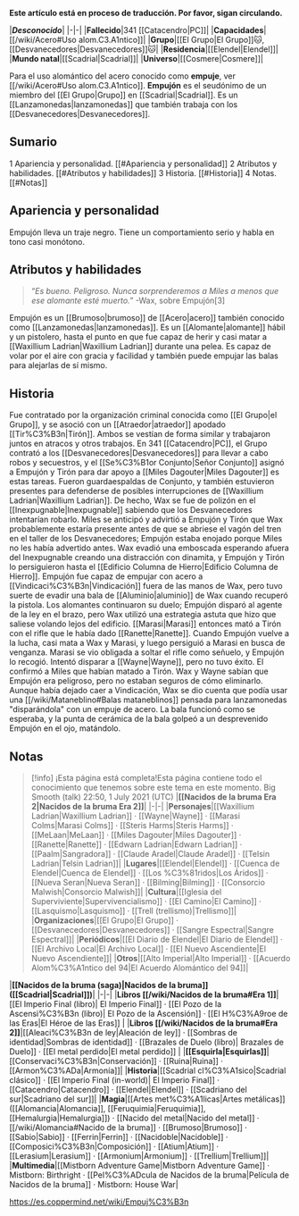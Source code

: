 **Este artículo está en proceso de traducción. Por favor, sigan circulando.**


|***Desconocido***|
|-|-|
|**Fallecido**|341 [[Catacendro\|PC]]|
|**Capacidades**|[[/wiki/Acero#Uso alom.C3.A1ntico]]|
|**Grupo**|[[El Grupo\|El Grupo]]🐱︎, [[Desvanecedores\|Desvanecedores]]🐱︎|
|**Residencia**|[[Elendel\|Elendel]]|
|**Mundo natal**|[[Scadrial\|Scadrial]]|
|**Universo**|[[Cosmere\|Cosmere]]|

Para el uso alomántico del acero conocido como **empuje**, ver [[/wiki/Acero#Uso alom.C3.A1ntico]].
**Empujón** es el seudónimo de un miembro del [[El Grupo\|Grupo]] en [[Scadrial\|Scadrial]]. Es un [[Lanzamonedas\|lanzamonedas]] que también trabaja con los [[Desvanecedores\|Desvanecedores]].

## Sumario

1 Apariencia y personalidad. [[#Apariencia y personalidad]] 
2 Atributos y habilidades. [[#Atributos y habilidades]] 
3 Historia. [[#Historia]] 
4 Notas. [[#Notas]] 


## Apariencia y personalidad
Empujón lleva un traje negro. Tiene un comportamiento serio y habla en tono casi monótono.

## Atributos y habilidades
>“*Es bueno. Peligroso. Nunca sorprenderemos a Miles a menos que ese alomante esté muerto.*”
\-Wax, sobre Empujón[3]


Empujón es un [[Brumoso\|brumoso]] de [[Acero\|acero]] también conocido como [[Lanzamonedas\|lanzamonedas]]. Es un [[Alomante\|alomante]] hábil y un pistolero, hasta el punto en que fue capaz de herir y casi matar a [[Waxillium Ladrian\|Waxillium Ladrian]] durante una pelea. Es capaz de volar por el aire con gracia y facilidad y también puede empujar las balas para alejarlas de sí mismo.

## Historia
Fue contratado por la organización criminal conocida como [[El Grupo\|el Grupo]], y se asoció con un [[Atraedor\|atraedor]] apodado [[Tir%C3%B3n\|Tirón]]. Ambos se vestían de forma similar y trabajaron juntos en atracos y otros trabajos.
En 341 [[Catacendro\|PC]], el Grupo contrató a los [[Desvanecedores\|Desvanecedores]] para llevar a cabo robos y secuestros, y el [[Se%C3%B1or Conjunto\|Señor Conjunto]] asignó a Empujón y Tirón para dar apoyo a [[Miles Dagouter\|Miles Dagouter]] es estas tareas. Fueron guardaespaldas de Conjunto, y también estuvieron presentes para defenderse de posibles interrupciones de [[Waxillium Ladrian\|Waxillium Ladrian]].
De hecho, Wax se fue de polizón en el [[Inexpugnable\|Inexpugnable]] sabiendo que los Desvanecedores intentarían robarlo. Miles se anticipó y advirtió a Empujón y Tirón que Wax probablemente estaría presente antes de que se abriese el vagón del tren en el taller de los Desvanecedores; Empujón estaba enojado porque Miles no les había advertido antes. Wax evadió una emboscada esperando afuera del Inexpugnable creando una distracción con dinamita, y Empujón y Tirón lo persiguieron hasta el [[Edificio Columna de Hierro\|Edificio Columna de Hierro]]. Empujón fue capaz de empujar con acero a [[Vindicaci%C3%B3n\|Vindicación]] fuera de las manos de Wax, pero tuvo suerte de evadir una bala de [[Aluminio\|aluminio]] de Wax cuando recuperó la pistola. Los alomantes continuaron su duelo; Empujón disparó al agente de la ley en el brazo, pero Wax utilizó una estrategia astuta que hizo que saliese volando lejos del edificio.
[[Marasi\|Marasi]] entonces mató a Tirón con el rifle que le había dado [[Ranette\|Ranette]]. Cuando Empujón vuelve a la lucha, casi mata a Wax y Marasi, y luego persiguió a Marasi en busca de venganza. Marasi se vio obligada a soltar el rifle como señuelo, y Empujón lo recogió. Intentó disparar a [[Wayne\|Wayne]], pero no tuvo éxito. El confirmó a Miles que habían matado a Tirón.
Wax y Wayne sabían que Empujón era peligroso, pero no estaban seguros de cómo eliminarlo. Aunque había dejado caer a Vindicación, Wax se dio cuenta que podía usar una [[/wiki/Mataneblino#Balas mataneblinos]] pensada para lanzamonedas "disparándola" con un empuje de acero. La bala funcionó como se esperaba, y la punta de cerámica de la bala golpeó a un desprevenido Empujón en el ojo, matándolo.

## Notas

> [!info] ¡Esta página está completa!Esta página contiene todo el conocimiento que tenemos sobre este tema en este momento.
Big Smooth (talk) 22:50, 1 July 2021 (UTC)
|**[[Nacidos de la bruma Era 2\|Nacidos de la bruma Era 2]]**|
|-|-|
|**Personajes**|[[Waxillium Ladrian\|Waxillium Ladrian]] · [[Wayne\|Wayne]] · [[Marasi Colms\|Marasi Colms]] · [[Steris Harms\|Steris Harms]] · [[MeLaan\|MeLaan]] · [[Miles Dagouter\|Miles Dagouter]] · [[Ranette\|Ranette]] · [[Edwarn Ladrian\|Edwarn Ladrian]] · [[Paalm\|Sangradora]] · [[Claude Aradel\|Claude Aradel]] · [[Telsin Ladrian\|Telsin Ladrian]]|
|**Lugares**|[[Elendel\|Elendel]] · [[Cuenca de Elendel\|Cuenca de Elendel]] · [[Los %C3%81ridos\|Los Áridos]] · [[Nueva Seran\|Nueva Seran]] · [[Bilming\|Bilming]] · [[Consorcio Malwish\|Consorcio Malwish]]|
|**Cultura**|[[Iglesia del Superviviente\|Supervivencialismo]] · [[El Camino\|El Camino]] · [[Lasquismo\|Lasquismo]] · [[Trell (trellismo)\|Trellismo]]|
|**Organizaciones**|[[El Grupo\|El Grupo]] · [[Desvanecedores\|Desvanecedores]] · [[Sangre Espectral\|Sangre Espectral]]|
|**Periódicos**|[[El Diario de Elendel\|El Diario de Elendel]] · [[El Archivo Local\|El Archivo Local]] · [[El Nuevo Ascendiente\|El Nuevo Ascendiente]]|
|**Otros**|[[Alto Imperial\|Alto Imperial]] · [[Acuerdo Alom%C3%A1ntico del 94\|El Acuerdo Alomántico del 94]]|

|**[[Nacidos de la bruma (saga)\|Nacidos de la bruma]] ([[Scadrial\|Scadrial]])**|
|-|-|
|**Libros [[/wiki/Nacidos de la bruma#Era 1]]**|[[El Imperio Final (libro)\| El Imperio Final]] · [[El Pozo de la Ascensi%C3%B3n (libro)\| El Pozo de la Ascensión]] · [[El H%C3%A9roe de las Eras\|El Héroe de las Eras]] |
|**Libros [[/wiki/Nacidos de la bruma#Era 2]]**|[[Aleaci%C3%B3n de ley\|Aleación de ley]] · [[Sombras de identidad\|Sombras de identidad]] · [[Brazales de Duelo (libro)\| Brazales de Duelo]] · [[El metal perdido\|El metal perdido]]  |
|**[[Esquirla\|Esquirlas]]**|[[Conservaci%C3%B3n\|Conservación]] · [[Ruina\|Ruina]] · [[Armon%C3%ADa\|Armonía]]|
|**Historia**|[[Scadrial cl%C3%A1sico\|Scadrial clásico]] · [[El Imperio Final (in-world)\| El Imperio Final]] · [[Catacendro\|Catacendro]] · [[Elendel\|Elendel]] · [[Scadriano del sur\|Scadriano del sur]]|
|**Magia**|[[Artes met%C3%A1licas\|Artes metálicas]] ([[Alomancia\|Alomancia]], [[Feruquimia\|Feruquimia]], [[Hemalurgia\|Hemalurgia]]) · [[Nacido del metal\|Nacido del metal]] · [[/wiki/Alomancia#Nacido de la bruma]] · [[Brumoso\|Brumoso]] · [[Sabio\|Sabio]] · [[Ferrin\|Ferrin]] · [[Nacidoble\|Nacidoble]] · [[Composici%C3%B3n\|Composición]] · [[Atium\|Atium]] · [[Lerasium\|Lerasium]] · [[Armonium\|Armonium]] · [[Trellium\|Trellium]]|
|**Multimedia**|[[Mistborn Adventure Game\|Mistborn Adventure Game‎‎]] · Mistborn: Birthright · [[Pel%C3%ADcula de Nacidos de la bruma\|Película de Nacidos de la bruma]] · Mistborn: House War|



https://es.coppermind.net/wiki/Empuj%C3%B3n